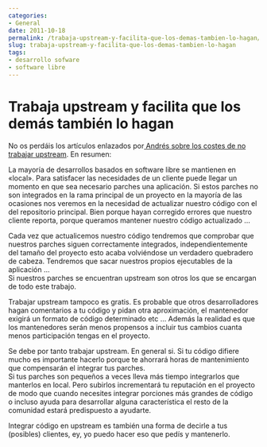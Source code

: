 ```yaml
---
categories:
- General
date: 2011-10-18
permalink: /trabaja-upstream-y-facilita-que-los-demas-tambien-lo-hagan/394/
slug: trabaja-upstream-y-facilita-que-los-demas-tambien-lo-hagan
tags:
- desarrollo sofware
- software libre
---
```


# Trabaja upstream y facilita que los demás también lo hagan

No os perdáis los artículos enlazados por[ Andrés sobre los costes de no trabajar upstream](http://nosolosoftware.com/los-costes-de-no-trabajar-upstream/trackback). En resumen:

La mayoría de desarrollos basados en software libre se mantienen en «local». Para satisfacer las necesidades de un cliente puede llegar un momento en que sea necesario parches una aplicación. Si estos parches no son integrados en la rama principal de un proyecto en la mayoría de las ocasiones nos veremos en la necesidad de actualizar nuestro código con el del repositorio principal. Bien porque hayan corregido errores que nuestro cliente reporta, porque queramos mantener nuestro código actualizado …

Cada vez que actualicemos nuestro código tendremos que comprobar que nuestros parches siguen correctamente integrados, independientemente del tamaño del proyecto esto acaba volviéndose un verdadero quebradero de cabeza. Tendremos que sacar nuestros propios ejecutables de la aplicación …  
Si nuestros parches se encuentran upstream son otros los que se encargan de todo este trabajo.

Trabajar upstream tampoco es gratis. Es probable que otros desarrolladores hagan comentarios a tu código y pidan otra aproximación, el mantenedor exigirá un formato de código determinado etc … Además la realidad es que los mantenedores serán menos propensos a incluir tus cambios cuanta menos participación tengas en el proyecto.

Se debe por tanto trabajar upstream. En general si. Si tu código difiere mucho es importante hacerlo porque te ahorrará horas de mantenimiento que compensarán el integrar tus parches.  
Si tus parches son pequeños a veces lleva más tiempo integrarlos que manterlos en local. Pero subirlos incrementará tu reputación en el proyecto de modo que cuando necesites integrar porciones más grandes de código o incluso ayuda para desarrollar alguna característica el resto de la comunidad estará predispuesto a ayudarte.

Integrar código en upstream es también una forma de decirle a tus (posibles) clientes, ey, yo puedo hacer eso que pedís y mantenerlo.